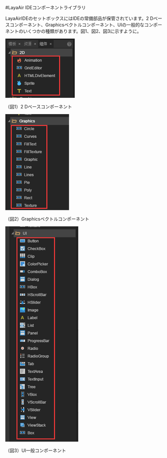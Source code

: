 #LayaAir IDEコンポーネントライブラリ

LayaAirIDEのセットボックスにはIDEの常備部品が保管されています。2 Dベースコンポーネント、Graphicsベクトルコンポーネント、UIの一般的なコンポーネントのいくつかの種類があります。図1、図2、図3に示すように。

![图1](img/1.png)<br/>

（図1）2 Dベースコンポーネント

![图2](img/2.png)<br/>

（図2）Graphicsベクトルコンポーネント

![图3](img/3.png)<br/>

（図3）UI一般コンポーネント

